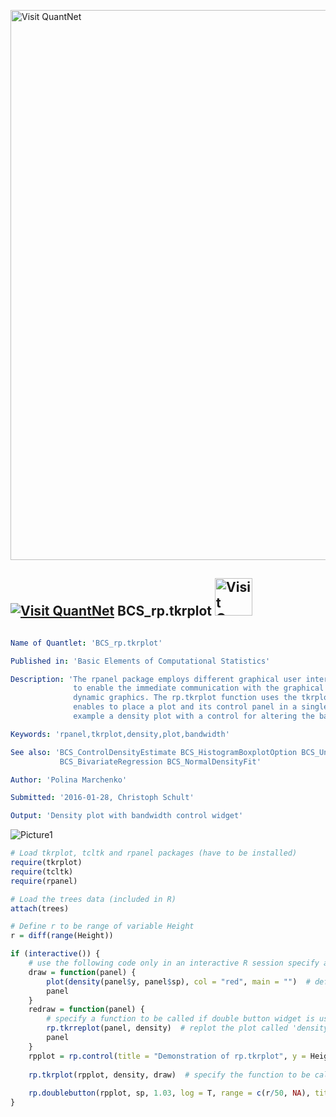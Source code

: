
[<img src="https://github.com/QuantLet/Styleguide-and-FAQ/blob/master/pictures/banner.png" width="880" alt="Visit QuantNet">](http://quantlet.de/index.php?p=info)

## [<img src="https://github.com/QuantLet/Styleguide-and-Validation-procedure/blob/master/pictures/qloqo.png" alt="Visit QuantNet">](http://quantlet.de/) **BCS_rp.tkrplot** [<img src="https://github.com/QuantLet/Styleguide-and-Validation-procedure/blob/master/pictures/QN2.png" width="60" alt="Visit QuantNet 2.0">](http://quantlet.de/d3/ia)

```yaml

Name of Quantlet: 'BCS_rp.tkrplot'

Published in: 'Basic Elements of Computational Statistics'

Description: 'The rpanel package employs different graphical user interface (GUI) controls
              to enable the immediate communication with the graphical output and provides
              dynamic graphics. The rp.tkrplot function uses the tkrplot package and
              enables to place a plot and its control panel in a single window. In this
              example a density plot with a control for altering the bandwidth is drawn.'

Keywords: 'rpanel,tkrplot,density,plot,bandwidth'

See also: 'BCS_ControlDensityEstimate BCS_HistogramBoxplotOption BCS_UnivariateRegression
           BCS_BivariateRegression BCS_NormalDensityFit'

Author: 'Polina Marchenko'

Submitted: '2016-01-28, Christoph Schult'

Output: 'Density plot with bandwidth control widget'
```

![Picture1](BCS_rp.tkrplot.png)


```r
# Load tkrplot, tcltk and rpanel packages (have to be installed)
require(tkrplot)
require(tcltk)
require(rpanel)

# Load the trees data (included in R)
attach(trees)

# Define r to be range of variable Height
r = diff(range(Height))

if (interactive()) {
    # use the following code only in an interactive R session specify a function to be called by rp.tkrplot
    draw = function(panel) {
        plot(density(panel$y, panel$sp), col = "red", main = "")  # define color and title of plot
        panel
    }
    redraw = function(panel) {
        # specify a function to be called if double button widget is used
        rp.tkrreplot(panel, density)  # replot the plot called 'density' in the window 'panel'
        panel
    }
    rpplot = rp.control(title = "Demonstration of rp.tkrplot", y = Height, sp = r/8)  # variables controlled by control panel
    
    rp.tkrplot(rpplot, density, draw)  # specify the function to be called to draw the plot
    
    rp.doublebutton(rpplot, sp, 1.03, log = T, range = c(r/50, NA), title = "Bandwidth", action = redraw)  # call the function redraw if widget is used
}
```
